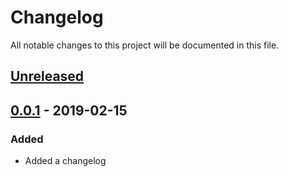 # Changelog

All notable changes to this project will be documented in this file.

## [Unreleased]

## [0.0.1] - 2019-02-15

### Added
- Added a changelog

[unreleased]: https://github.com/ibm/repo-template/compare/v0.0.1...HEAD
[0.0.1]: https://github.com/ibm/repo-template/releases/tag/v0.0.1
